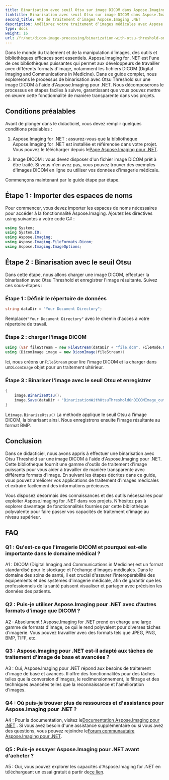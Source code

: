 ```yaml
---
title: Binarisation avec seuil Otsu sur image DICOM dans Aspose.Imaging pour .NET
linktitle: Binarisation avec seuil Otsu sur image DICOM dans Aspose.Imaging pour .NET
second_title: API de traitement d'images Aspose.Imaging .NET
description: Améliorez votre traitement d’images médicales avec Aspose.Imaging pour .NET. Découvrez comment effectuer la binarisation d'images DICOM à l'aide du seuil Otsu.
type: docs
weight: 16
url: /fr/net/dicom-image-processing/binarization-with-otsu-threshold-on-dicom-image/
---
```

Dans le monde du traitement et de la manipulation d’images, des outils et bibliothèques efficaces sont essentiels. Aspose.Imaging for .NET est l'une de ces bibliothèques puissantes qui permet aux développeurs de travailler avec différents formats d'image, notamment les fichiers DICOM (Digital Imaging and Communications in Medicine). Dans ce guide complet, nous explorerons le processus de binarisation avec Otsu Threshold sur une image DICOM à l'aide d'Aspose.Imaging pour .NET. Nous décomposerons le processus en étapes faciles à suivre, garantissant que vous pouvez mettre en œuvre cette fonctionnalité de manière transparente dans vos projets.

## Conditions préalables

Avant de plonger dans le didacticiel, vous devez remplir quelques conditions préalables :

1.  Aspose.Imaging for .NET : assurez-vous que la bibliothèque Aspose.Imaging for .NET est installée et référencée dans votre projet. Vous pouvez le télécharger depuis le[Page Aspose.Imaging pour .NET](https://releases.aspose.com/imaging/net/).

2. Image DICOM : vous devez disposer d'un fichier image DICOM prêt à être traité. Si vous n'en avez pas, vous pouvez trouver des exemples d'images DICOM en ligne ou utiliser vos données d'imagerie médicale.

Commençons maintenant par le guide étape par étape.

## Étape 1 : Importer des espaces de noms

Pour commencer, vous devez importer les espaces de noms nécessaires pour accéder à la fonctionnalité Aspose.Imaging. Ajoutez les directives using suivantes à votre code C# :

```csharp
using System;
using System.IO;
using Aspose.Imaging;
using Aspose.Imaging.FileFormats.Dicom;
using Aspose.Imaging.ImageOptions;
```

## Étape 2 : Binarisation avec le seuil Otsu

Dans cette étape, nous allons charger une image DICOM, effectuer la binarisation avec Otsu Threshold et enregistrer l'image résultante. Suivez ces sous-étapes :

### Étape 1 : Définir le répertoire de données

```csharp
string dataDir = "Your Document Directory";
```

 Remplacer`"Your Document Directory"` avec le chemin d'accès à votre répertoire de travail.

### Étape 2 : charger l'image DICOM

```csharp
using (var fileStream = new FileStream(dataDir + "file.dcm", FileMode.Open, FileAccess.Read))
using (DicomImage image = new DicomImage(fileStream))
```

 Ici, nous créons un`FileStream` pour lire l'image DICOM et la charger dans un`DicomImage` objet pour un traitement ultérieur.

### Étape 3 : Binariser l'image avec le seuil Otsu et enregistrer

```csharp
{
    image.BinarizeOtsu();
    image.Save(dataDir + "BinarizationWithOtsuThresholdOnDICOMImage_out.bmp", new BmpOptions());
}
```

 Le`image.BinarizeOtsu()` La méthode applique le seuil Otsu à l’image DICOM, la binarisant ainsi. Nous enregistrons ensuite l'image résultante au format BMP.

## Conclusion

Dans ce didacticiel, nous avons appris à effectuer une binarisation avec Otsu Threshold sur une image DICOM à l'aide d'Aspose.Imaging pour .NET. Cette bibliothèque fournit une gamme d'outils de traitement d'image puissants pour vous aider à travailler de manière transparente avec différents formats d'image. En suivant les étapes décrites dans ce guide, vous pouvez améliorer vos applications de traitement d'images médicales et extraire facilement des informations précieuses.

Vous disposez désormais des connaissances et des outils nécessaires pour exploiter Aspose.Imaging for .NET dans vos projets. N'hésitez pas à explorer davantage de fonctionnalités fournies par cette bibliothèque polyvalente pour faire passer vos capacités de traitement d'image au niveau supérieur.

## FAQ

### Q1 : Qu'est-ce que l'imagerie DICOM et pourquoi est-elle importante dans le domaine médical ?

A1 : DICOM (Digital Imaging and Communications in Medicine) est un format standardisé pour le stockage et l'échange d'images médicales. Dans le domaine des soins de santé, il est crucial d'assurer l'interopérabilité des équipements et des systèmes d'imagerie médicale, afin de garantir que les professionnels de la santé puissent visualiser et partager avec précision les données des patients.

### Q2 : Puis-je utiliser Aspose.Imaging pour .NET avec d’autres formats d’image que DICOM ?

A2 : Absolument ! Aspose.Imaging for .NET prend en charge une large gamme de formats d'image, ce qui le rend polyvalent pour diverses tâches d'imagerie. Vous pouvez travailler avec des formats tels que JPEG, PNG, BMP, TIFF, etc.

### Q3 : Aspose.Imaging pour .NET est-il adapté aux tâches de traitement d'image de base et avancées ?

A3 : Oui, Aspose.Imaging pour .NET répond aux besoins de traitement d'image de base et avancés. Il offre des fonctionnalités pour des tâches telles que la conversion d'images, le redimensionnement, le filtrage et des techniques avancées telles que la reconnaissance et l'amélioration d'images.

### Q4 : Où puis-je trouver plus de ressources et d'assistance pour Aspose.Imaging pour .NET ?

A4 : Pour la documentation, visitez le[Documentation Aspose.Imaging pour .NET](https://reference.aspose.com/imaging/net/) . Si vous avez besoin d'une assistance supplémentaire ou si vous avez des questions, vous pouvez rejoindre le[Forum communautaire Aspose.Imaging pour .NET](https://forum.aspose.com/).

### Q5 : Puis-je essayer Aspose.Imaging pour .NET avant d'acheter ?

 A5 : Oui, vous pouvez explorer les capacités d'Aspose.Imaging for .NET en téléchargeant un essai gratuit à partir de[ce lien](https://releases.aspose.com/).